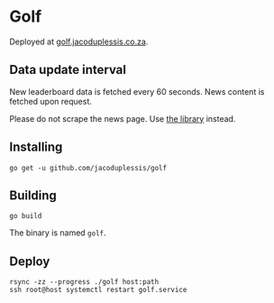 # Golf

Deployed at [golf.jacoduplessis.co.za](https://golf.jacoduplessis.co.za).

## Data update interval

New leaderboard data is fetched every 60 seconds. News content
is fetched upon request.

Please do not scrape the news page. Use [the library](https://github.com/jacoduplessis/twitterparse)
instead.

## Installing

```
go get -u github.com/jacoduplessis/golf
```

## Building

```
go build
```

The binary is named `golf`.

## Deploy

```
rsync -zz --progress ./golf host:path
ssh root@host systemctl restart golf.service 
```